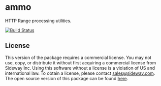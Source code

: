 # ammo

HTTP Range processing utilities.

[![Build Status](https://travis-ci.org/hapijs/ammo.svg?branch=v2-commercial)](https://travis-ci.org/hapijs/ammo)

## License

This version of the package requires a commercial license. You may not use, copy, or distribute it without first acquiring a commercial license from Sideway Inc. Using this software without a license is a violation of US and international law. To obtain a license, please contact [sales@sideway.com](mailto:sales@sideway.com). The open source version of this package can be found [here](https://github.com/hapijs/ammo).
